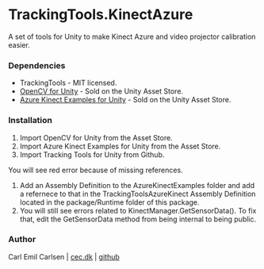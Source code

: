 # TrackingTools.KinectAzure

A set of tools for Unity to make Kinect Azure and video projector calibration easier.

### Dependencies

- TrackingTools - MIT licensed.
- [OpenCV for Unity](https://assetstore.unity.com/packages/tools/integration/opencv-for-unity-21088) - Sold on the Unity Asset Store.
- [Azure Kinect Examples for Unity](https://assetstore.unity.com/packages/tools/integration/azure-kinect-examples-for-unity-149700) - Sold on the Unity Asset Store.

### Installation

1) Import OpenCV for Unity from the Asset Store.
1) Import Azure Kinect Examples for Unity from the Asset Store.
1) Import Tracking Tools for Unity from Github.

You will see red error because of missing references.
1) Add an Assembly Definition to the AzureKinectExamples folder and add a refernece to that in the TrackingToolsAzureKinect Assembly Definition located in the package/Runtime folder of this package. 
2) You will still see errors related to KinectManager.GetSensorData(). To fix that, edit the GetSensorData method from being internal to being public.


### Author
Carl Emil Carlsen | [cec.dk](http://cec.dk) | [github](https://github.com/cecarlsen)
